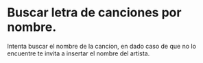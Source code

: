 # Buscar letra de canciones por nombre.

Intenta buscar el nombre de la cancion, en dado caso de que no lo encuentre te invita a insertar el nombre del artista.
